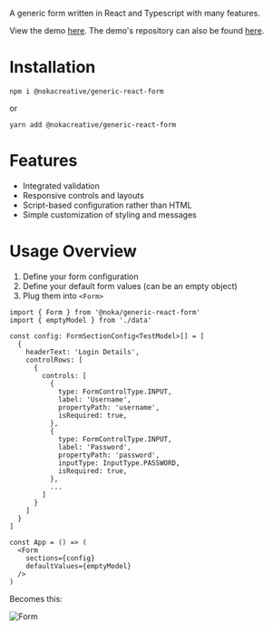 A generic form written in React and Typescript with many features.

View the demo [here](https://nokacreative.github.io/generic-react-form-demo/). The demo's repository can also be found [here](https://github.com/nokacreative/generic-react-form-demo).

# Installation

```
npm i @nokacreative/generic-react-form
```

or

```
yarn add @nokacreative/generic-react-form
```

# Features

- Integrated validation
- Responsive controls and layouts
- Script-based configuration rather than HTML
- Simple customization of styling and messages

# Usage Overview

1. Define your form configuration
2. Define your default form values (can be an empty object)
3. Plug them into `<Form>`

```
import { Form } from '@noka/generic-react-form'
import { emptyModel } from './data'

const config: FormSectionConfig<TestModel>[] = [
  {
    headerText: 'Login Details',
    controlRows: [
      {
        controls: [
          {
            type: FormControlType.INPUT,
            label: 'Username',
            propertyPath: 'username',
            isRequired: true,
          },
          {
            type: FormControlType.INPUT,
            label: 'Password',
            propertyPath: 'password',
            inputType: InputType.PASSWORD,
            isRequired: true,
          },
          ...
        ]
      }
    ]
  }
]

const App = () => (
  <Form
    sections={config}
    defaultValues={emptyModel}
  />
)
```

Becomes this:

![Form](https://user-images.githubusercontent.com/6403562/122138329-83277100-ce14-11eb-9984-b0f8513100f3.png)
